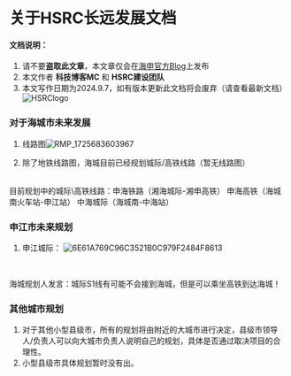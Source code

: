 # 关于HSRC长远发展文档

#### 文档说明：

1. 请不要**盗取此文章**，本文章仅会在[海申官方Blog](https://hsrcblog.kjbkmc.top/)上发布
2. 本文作者 **科技博客MC** 和 **HSRC建设团队**
3. 本文写作日期为2024.9.7，如有版本更新此文档将会废弃（请查看最新文档）
![HSRClogo](https://github.com/user-attachments/assets/ce8daa8b-cbc7-45b2-8289-5e383db24344)





### 对于海城市未来发展
1. 线路图![RMP_1725683603967](https://github.com/user-attachments/assets/cec5a2ea-ebb5-489c-909c-0dd216d34f03)


2. 除了地铁线路图，海城目前已经规划城际/高铁线路（暂无线路图）
</br>
目前规划中的城际\高铁线路：申海铁路（湘海城际-湘申高铁）  申海高铁（海城南火车站-申江站）   中海城际（海城南-中海站）


### 申江市未来规划
1. 申江城际：
![6E61A769C96C3521B0C979F2484F8613](https://github.com/user-attachments/assets/be22812e-56d7-40a1-91a0-ccd7071a0eb9)
</br>

海城规划人发言：城际S1线有可能不会接到海城，但是可以乘坐高铁到达海城！

### 其他城市规划
1. 对于其他小型县级市，所有的规划将由附近的大城市进行决定，县级市领导人/负责人可以向大城市负责人说明自己的规划，具体是否通过取决项目的合理性。
2. 小型县级市具体规划暂时没有出。